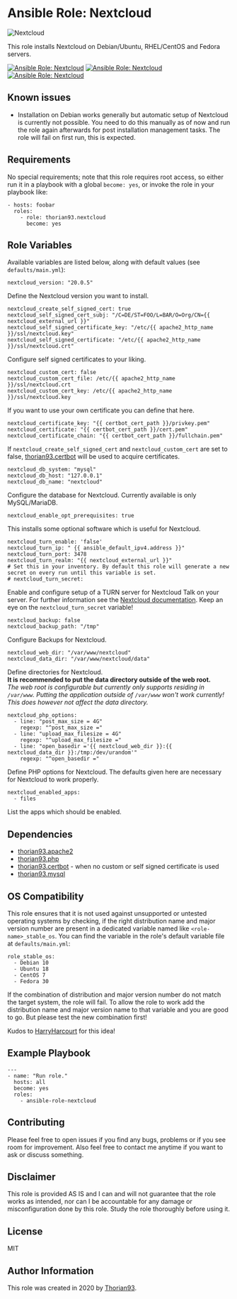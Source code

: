 # Ansible Role: Nextcloud

<img src="https://img.shields.io/badge/-Nextcloud-%230082C9?style=for-the-badge&logo=Nextcloud" alt="Nextcloud">

This role installs Nextcloud on Debian/Ubuntu, RHEL/CentOS and Fedora servers.

[![Ansible Role: Nextcloud](https://img.shields.io/ansible/role/55140?style=flat-square)](https://galaxy.ansible.com/thorian93/nextcloud)
[![Ansible Role: Nextcloud](https://img.shields.io/ansible/quality/55140?style=flat-square)](https://galaxy.ansible.com/thorian93/nextcloud)
[![Ansible Role: Nextcloud](https://img.shields.io/ansible/role/d/55140?style=flat-square)](https://galaxy.ansible.com/thorian93/nextcloud)

## Known issues

- Installation on Debian works generally but automatic setup of Nextcloud is currently not possible. You need to do this manually as of now and run the role again afterwards for post installation management tasks. The role will fail on first run, this is expected.

## Requirements

No special requirements; note that this role requires root access, so either run it in a playbook with a global `become: yes`, or invoke the role in your playbook like:

    - hosts: foobar
      roles:
        - role: thorian93.nextcloud
          become: yes

## Role Variables

Available variables are listed below, along with default values (see `defaults/main.yml`):

    nextcloud_version: "20.0.5"

Define the Nextcloud version you want to install.

    nextcloud_create_self_signed_cert: true
    nextcloud_self_signed_cert_subj: "/C=DE/ST=FOO/L=BAR/O=Org/CN={{ nextcloud_external_url }}"
    nextcloud_self_signed_certificate_key: "/etc/{{ apache2_http_name }}/ssl/nextcloud.key"
    nextcloud_self_signed_certificate: "/etc/{{ apache2_http_name }}/ssl/nextcloud.crt"

Configure self signed certificates to your liking.

    nextcloud_custom_cert: false
    nextcloud_custom_cert_file: /etc/{{ apache2_http_name }}/ssl/nextcloud.crt
    nextcloud_custom_cert_key: /etc/{{ apache2_http_name }}/ssl/nextcloud.key

If you want to use your own certificate you can define that here.

    nextcloud_certificate_key: "{{ certbot_cert_path }}/privkey.pem"
    nextcloud_certificate: "{{ certbot_cert_path }}/cert.pem"
    nextcloud_certificate_chain: "{{ certbot_cert_path }}/fullchain.pem"

If `nextcloud_create_self_signed_cert` and `nextcloud_custom_cert` are set to false, [thorian93.certbot](https://galaxy.ansible.com/thorian93/certbot) will be used to acquire certificates.

    nextcloud_db_system: "mysql"
    nextcloud_db_host: "127.0.0.1"
    nextcloud_db_name: "nextcloud"

Configure the database for Nextcloud. Currently available is only MySQL/MariaDB.

    nextcloud_enable_opt_prerequisites: true

This installs some optional software which is useful for Nextcloud.

    nextcloud_turn_enable: 'false'
    nextcloud_turn_ip: " {{ ansible_default_ipv4.address }}"
    nextcloud_turn_port: 3478
    nextcloud_turn_realm: "{{ nextcloud_external_url }}"
    # Set this in your inventory. By default this role will generate a new secret on every run until this variable is set.
    # nextcloud_turn_secret:

Enable and configure setup of a TURN server for Nextcloud Talk on your server. For further information see the [Nextcloud documentation](https://nextcloud-talk.readthedocs.io/en/latest/TURN). Keep an eye on the `nextcloud_turn_secret` variable!

    nextcloud_backup: false
    nextcloud_backup_path: "/tmp"

Configure Backups for Nextcloud.

    nextcloud_web_dir: "/var/www/nextcloud"
    nextcloud_data_dir: "/var/www/nextcloud/data"

Define directories for Nextcloud.  
**It is recommended to put the data directory outside of the web root.**  
*The web root is configurable but currently only supports residing in `/var/www`. Putting the application outside of `/var/www` won't work currently! This does however not affect the data directory.*

    nextcloud_php_options:
      - line: "post_max_size = 4G"
        regexp: "^post_max_size ="
      - line: "upload_max_filesize = 4G"
        regexp: "^upload_max_filesize ="
      - line: "open_basedir ='{{ nextcloud_web_dir }}:{{ nextcloud_data_dir }}:/tmp:/dev/urandom'"
        regexp: "^open_basedir ="

Define PHP options for Nextcloud. The defaults given here are necessary for Nextcloud to work properly.

    nextcloud_enabled_apps:
      - files

List the apps which should be enabled.

## Dependencies

  - [thorian93.apache2](https://galaxy.ansible.com/thorian93/apache2)
  - [thorian93.php](https://galaxy.ansible.com/thorian93/nextcloud)
  - [thorian93.certbot](https://galaxy.ansible.com/thorian93/certbot) - when no custom or self signed certificate is used
  - [thorian93.mysql](https://galaxy.ansible.com/thorian93/mysql)

## OS Compatibility

This role ensures that it is not used against unsupported or untested operating systems by checking, if the right distribution name and major version number are present in a dedicated variable named like `<role-name>_stable_os`. You can find the variable in the role's default variable file at `defaults/main.yml`:

    role_stable_os:
      - Debian 10
      - Ubuntu 18
      - CentOS 7
      - Fedora 30

If the combination of distribution and major version number do not match the target system, the role will fail. To allow the role to work add the distribution name and major version name to that variable and you are good to go. But please test the new combination first!

Kudos to [HarryHarcourt](https://github.com/HarryHarcourt) for this idea!

## Example Playbook

    ---
    - name: "Run role."
      hosts: all
      become: yes
      roles:
        - ansible-role-nextcloud

## Contributing

Please feel free to open issues if you find any bugs, problems or if you see room for improvement. Also feel free to contact me anytime if you want to ask or discuss something.

## Disclaimer

This role is provided AS IS and I can and will not guarantee that the role works as intended, nor can I be accountable for any damage or misconfiguration done by this role. Study the role thoroughly before using it.

## License

MIT

## Author Information

This role was created in 2020 by [Thorian93](http://thorian93.de/).
